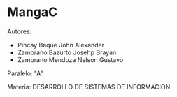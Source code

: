 # MangaC

Autores:
  * Pincay Baque John Alexander
  * Zambrano Bazurto Josehp Brayan
  * Zambrano Mendoza Nelson Gustavo

Paralelo: "A"

Materia: DESARROLLO DE SISTEMAS DE INFORMACION
